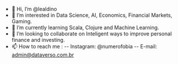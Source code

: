 - 👋 Hi, I’m @lealdino
- 👀 I’m interested in Data Science, AI, Economics, Financial Markets, Gaming.
- 🌱 I’m currently learning Scala, Clojure and Machine Learning.
- 💞️ I’m looking to collaborate on Inteligent ways to improve personal finance and investing.
- 📫 How to reach me : 
-- Instagram: @numerofobia
-- E-mail: admin@dataverso.com.br

